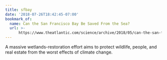 ```yaml
---
title: sfbay
date: '2018-07-26T18:42:45-07:00'
bookmark_of:
  name: Can the San Francisco Bay Be Saved From the Sea?
  url: >-
      https://www.theatlantic.com/science/archive/2018/05/can-the-san-francisco-bay-be-saved-from-the-sea/559025/
---
```

A massive wetlands-restoration effort aims to protect wildlife, people, and real estate from the worst effects of climate change.
